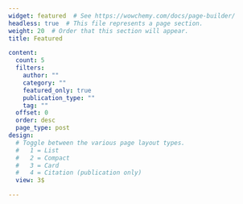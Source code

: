 ```yaml
---
widget: featured  # See https://wowchemy.com/docs/page-builder/
headless: true  # This file represents a page section.
weight: 20  # Order that this section will appear.
title: Featured

content:
  count: 5
  filters:
    author: ""
    category: ""
    featured_only: true
    publication_type: ""
    tag: ""
  offset: 0
  order: desc
  page_type: post
design:
  # Toggle between the various page layout types.
  #   1 = List
  #   2 = Compact
  #   3 = Card
  #   4 = Citation (publication only)  
  view: 3$

---
```

